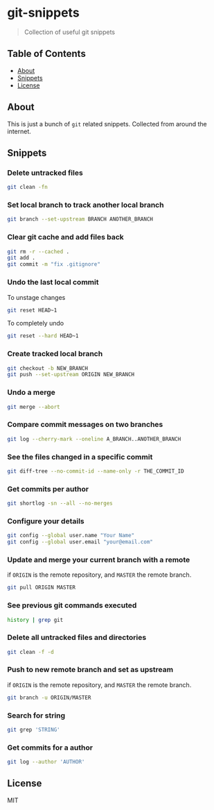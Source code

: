 # git-snippets

> Collection of useful git snippets

## Table of Contents

- [About](#about)
- [Snippets](#snippets)
- [License](#license)

## About

This is just a bunch of `git` related snippets. Collected from around the internet.

## Snippets

### Delete untracked files

```sh
git clean -fn
```

### Set local branch to track another local branch

```sh
git branch --set-upstream BRANCH ANOTHER_BRANCH
```

### Clear git cache and add files back

```sh
git rm -r --cached .
git add .
git commit -m "fix .gitignore"
```

### Undo the last local commit

To unstage changes

```sh
git reset HEAD~1
```

To completely undo

```sh
git reset --hard HEAD~1
```

### Create tracked local branch

```sh
git checkout -b NEW_BRANCH
git push --set-upstream ORIGIN NEW_BRANCH
```

### Undo a merge

```sh
git merge --abort
```

### Compare commit messages on two branches

```sh
git log --cherry-mark --oneline A_BRANCH..ANOTHER_BRANCH
```

### See the files changed in a specific commit

```sh
git diff-tree --no-commit-id --name-only -r THE_COMMIT_ID
```

### Get commits per author

```sh
git shortlog -sn --all --no-merges
```

### Configure your details

```sh
git config --global user.name "Your Name"
git config --global user.email "your@email.com"
```

### Update and merge your current branch with a remote

if `ORIGIN` is the remote repository, and `MASTER` the remote branch.

```sh
git pull ORIGIN MASTER
```

### See previous git commands executed

```sh
history | grep git
```

### Delete all untracked files and directories

```sh
git clean -f -d
```

### Push to new remote branch and set as upstream

if `ORIGIN` is the remote repository, and `MASTER` the remote branch.

```sh
git branch -u ORIGIN/MASTER
```

### Search for string

```sh
git grep 'STRING'
```

### Get commits for a author

```sh
git log --author 'AUTHOR'
```

## License

MIT